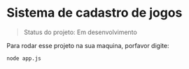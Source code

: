 <h1>Sistema de cadastro de jogos</h1>

> Status do projeto: Em desenvolvimento 

Para rodar esse projeto na sua maquina, porfavor digite:

```
node app.js
```
